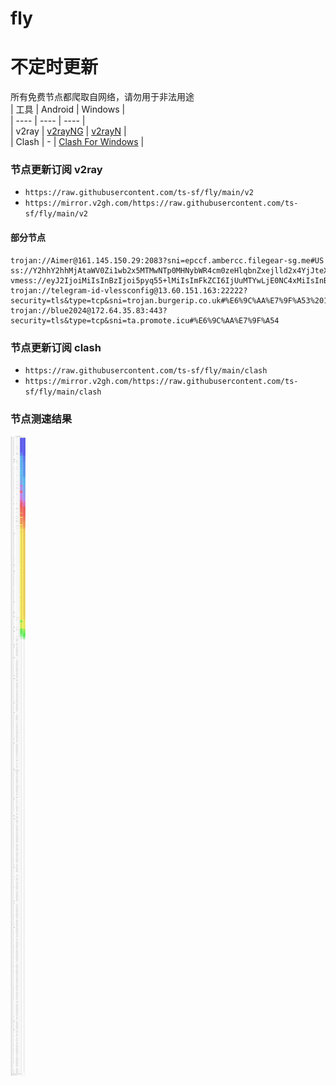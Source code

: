 # fly
# 不定时更新
所有免费节点都爬取自网络，请勿用于非法用途  
|  工具  | Android  | Windows  |  
|  ----  | ----   | ----  |  
| v2ray  | [v2rayNG](https://github.com/2dust/v2rayNG/releases) | [v2rayN](https://github.com/2dust/v2rayN/releases) |  
| Clash  | - | [Clash For Windows](https://github.com/2dust/clashN/releases) | 
  
### 节点更新订阅  v2ray
- `https://raw.githubusercontent.com/ts-sf/fly/main/v2`  
- `https://mirror.v2gh.com/https://raw.githubusercontent.com/ts-sf/fly/main/v2`  

#### 部分节点  
``` 
trojan://Aimer@161.145.150.29:2083?sni=epccf.ambercc.filegear-sg.me#US
ss://Y2hhY2hhMjAtaWV0Zi1wb2x5MTMwNTp0MHNybWR4cm0zeHlqbnZxejlld2x4YjJteXE3cmp1dg==@23.247.137.160:2377#US2
vmess://eyJ2IjoiMiIsInBzIjoi5pyq55+lMiIsImFkZCI6IjUuMTYwLjE0NC4xMiIsInBvcnQiOiIyMDU4IiwiaWQiOiI3ZDA4ZjdkNC03ZjUwLTQ3ODgtODAwYy1mYWJmOTE5MzllNzkiLCJhaWQiOiIwIiwic2N5IjoiYXV0byIsIm5ldCI6InRjcCIsInR5cGUiOiJodHRwIiwiaG9zdCI6ImNhcnZhbmFnZS5pciIsInBhdGgiOiIvYXBpL3JlZ2lzdGVyL25ldy9uYW1lL2Rhdi9yZXNwb25zZS9jbVYwYVhKbFpDQm9aV3hzYnlCb2IzY2dZWEpsSUhsdmRTQjBhR2x6SUdseklHMTVJRzVsZHlCb1pXRmtaWElnZCIsInRscyI6IiIsInNuaSI6IiIsInRlc3RfbmFtZSI6IjIifQ==
trojan://telegram-id-vlessconfig@13.60.151.163:22222?security=tls&type=tcp&sni=trojan.burgerip.co.uk#%E6%9C%AA%E7%9F%A53%2014.4MB%2Fs
trojan://blue2024@172.64.35.83:443?security=tls&type=tcp&sni=ta.promote.icu#%E6%9C%AA%E7%9F%A54
```
### 节点更新订阅  clash
- `https://raw.githubusercontent.com/ts-sf/fly/main/clash`  
- `https://mirror.v2gh.com/https://raw.githubusercontent.com/ts-sf/fly/main/clash`  

### 节点测速结果
![image](traffic.png)
